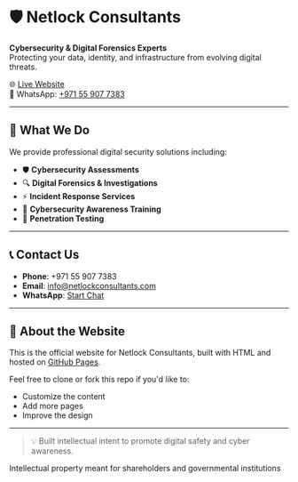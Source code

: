 # 🛡️ Netlock Consultants

**Cybersecurity & Digital Forensics Experts**  
Protecting your data, identity, and infrastructure from evolving digital threats.

🌐 [Live Website](https://netlockg.github.io/netlock-consultants/)  
📱 WhatsApp: [+971 55 907 7383](https://wa.me/971559077383)

---

## 🚀 What We Do

We provide professional digital security solutions including:

- 🛡️ **Cybersecurity Assessments**
- 🔍 **Digital Forensics & Investigations**
- ⚡ **Incident Response Services**
- 🧠 **Cybersecurity Awareness Training**
- 🧪 **Penetration Testing**

---

## 📞 Contact Us

- **Phone**: +971 55 907 7383  
- **Email**: info@netlockconsultants.com  
- **WhatsApp**: [Start Chat](https://wa.me/971559077383)

---

## 📄 About the Website

This is the official website for Netlock Consultants, built with HTML and hosted on [GitHub Pages](https://pages.github.com/).

Feel free to clone or fork this repo if you'd like to:
- Customize the content
- Add more pages
- Improve the design

---

> 💡 Built intellectual intent  to promote digital safety and cyber awareness. 

Intellectual property meant for shareholders and governmental institutions 